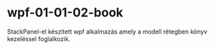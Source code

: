 # wpf-01-01-02-book
StackPanel-el készített wpf alkalmazás amely a modell rétegben könyv kezeléssel foglalkozik.
